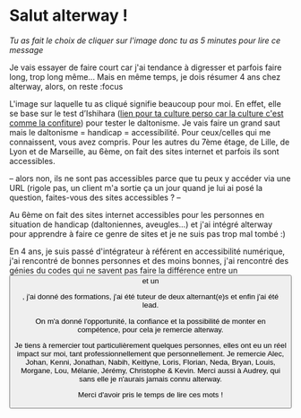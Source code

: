 # Salut alterway !

_Tu as fait le choix de cliquer sur l'image donc tu as 5 minutes pour lire ce message_

Je vais essayer de faire court car j'ai tendance à digresser et parfois faire long, trop long même...
Mais en même temps, je dois résumer 4 ans chez alterway, alors, on reste :focus 

L'image sur laquelle tu as cliqué signifie beaucoup pour moi. 
En effet, elle se base sur le test d’Ishihara ([lien pour ta culture perso car la culture c'est comme la confiture](http://daltonien.free.fr/daltonien/article.php3?id_article=6)) pour tester le daltonisme. Je vais faire un grand saut mais le daltonisme = handicap = accessibilité. Pour ceux/celles qui me connaissent, vous avez compris. Pour les autres du 7ème étage, de Lille, de Lyon et de Marseille, au 6ème, on fait des sites internet et parfois ils sont accessibles. 

– alors non, ils ne sont pas accessibles parce que tu peux y accéder via une URL (rigole pas, un client m'a sortie ça un jour quand je lui ai posé la question, faites-vous des sites accessibles ? –

Au 6ème on fait des sites internet accessibles pour les personnes en situation de handicap (daltoniennes, aveugles...) et j'ai intégré alterway pour apprendre à faire ce genre de sites et je ne suis pas trop mal tombé :)

En 4 ans, je suis passé d'intégrateur à référent en accessibilité numérique, j'ai rencontré de bonnes personnes et des moins bonnes, j'ai rencontré des génies du codes qui ne savent pas faire la différence entre un <button> et un <p>, j'ai donné des formations, j'ai été tuteur de deux alternant(e)s et enfin j'ai été lead. 

On m'a donné l'opportunité, la confiance et la possibilité de monter en compétence, pour cela je remercie alterway.

Je tiens à remercier tout particulièrement quelques personnes, elles ont eu un réel impact sur moi, tant professionnellement que personnellement. Je remercie Alec, Johan, Kenni, Jonathan, Nabih, Keitlyne, Loris, Florian, Neda, Bryan, Louis, Morgane, Lou, Mélanie, Jérémy, Christophe & Kevin. Merci aussi à Audrey, qui sans elle je n'aurais jamais connu alterway.

Merci d'avoir pris le temps de lire ces mots !
